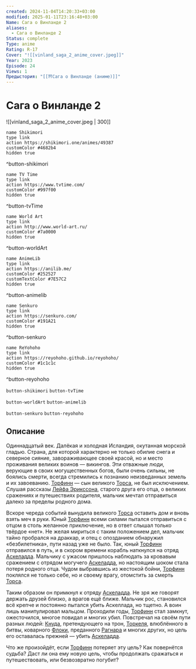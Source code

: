 ```yaml
---
created: 2024-11-04T14:20:33+03:00
modified: 2025-01-11T23:16:48+03:00
Name: Сага о Винланде 2
aliases:
  - Сага о Винланде 2
Status: complete
Type: anime
Rating: R-17
Cover: "![[vinland_saga_2_anime_cover.jpeg]]"
Year: 2023
Episode: 24
Views: 1
Предыстория: "[[⛩️Сага о Винланде (аниме)]]"
---
```


# Сага о Винланде 2

![[vinland_saga_2_anime_cover.jpeg | 300]]

```button
name Shikimori
type link
action https://shikimori.one/animes/49387
customColor #4682b4
hidden true
```
^button-shikimori

```button
name TV Time
type link
action https://www.tvtime.com/
customColor #997f00
hidden true
```
^button-tvTime

```button
name World Art
type link
action http://www.world-art.ru/
customColor #7a0000
hidden true
```
^button-worldArt

```button
name AnimeLib
type link
action https://anilib.me/
customColor #252527
customTextColor #7E57C2
hidden true
```
^button-animelib

```button
name Senkuro
type link
action https://senkuro.com/
customColor #191A21
hidden true
```
^button-senkuro

```button
name ReYohoho
type link
action https://reyohoho.github.io/reyohoho/
customColor #1c1c1c
hidden true
```
^button-reyohoho

`button-shikimori` `button-tvTime`

`button-worldArt` `button-animelib`

`button-senkuro` `button-reyohoho`

## Описание

Одиннадцатый век. Далёкая и холодная Исландия, окутанная морской гладью. Страна, для которой характерно не только обилие снега и северное сияние, завораживающее своей красой, но и место проживания великих воинов — викингов. Эти отважные люди, верующие в своих могущественных богов, были очень сильны, не боялись смерти, всегда стремились к познанию неизведанных земель и их завоеванию. [Торфинн](https://shikimori.one/characters/10138-thorfinn) — сын великого [Торса](https://shikimori.one/characters/13021-thors), не был исключением. Слушая рассказы [Лейфа Эрикссона](https://shikimori.one/characters/19486-leif-erikson), старого друга его отца, о великих сражениях и путешествиях родителя, мальчик мечтал отправиться далеко за пределы родного дома.

Вскоре череда событий вынудила великого [Торса](https://shikimori.one/characters/13021-thors) оставить дом и вновь взять меч в руки. Юный [Торфинн](https://shikimori.one/characters/10138-thorfinn) всеми силами пытался отправиться с отцом в столь желанное приключение, но в ответ слышал только твёрдое «нет». Не желая мириться с таким положением дел, мальчик тайно пробрался на драккар, и отец с опозданием обнаружил «безбилетника», пути назад уже не было. Так, юный [Торфинн](https://shikimori.one/characters/10138-thorfinn) отправился в путь, и в скором времени корабль наткнулся на отряд [Аскеладда](https://shikimori.one/characters/13020-askeladd). Мальчику с ужасом пришлось наблюдать за кровавым сражением с отрядом могучего [Аскеладда](https://shikimori.one/characters/13020-askeladd), но настоящим шоком стала потеря родного отца. Чудом выбравшись из жестокой бойни, [Торфинн](https://shikimori.one/characters/10138-thorfinn) поклялся не только себе, но и своему врагу, отомстить за смерть [Торса](https://shikimori.one/characters/13021-thors).

Таким образом он примкнул к отряду [Аскеладда](https://shikimori.one/characters/13020-askeladd). Не зря же говорят держать друзей близко, а врагов ещё ближе. Мальчик рос, становился всё крепче и постоянно пытался убить Аскеллада, но тщетно. А воин лишь манипулировал мальцом. Проходили годы, [Торфинн](https://shikimori.one/characters/10138-thorfinn) стал замкнут, ожесточился, многое повидал и многих убил. Повстречал на своём пути разных людей: [Кнуда](https://shikimori.one/characters/17438-canute), претендующего на трон, [Торкеля](https://shikimori.one/characters/17440-thorkell), влюблённого в битвы, коварного [Флоки](https://shikimori.one/characters/82537-floki), преданного [Рагнара](https://shikimori.one/characters/82533-ragnar) и многих других, но цель его оставалась прежней — убить [Аскеладда](https://shikimori.one/characters/13020-askeladd).

Что же произойдёт, если [Торфинн](https://shikimori.one/characters/10138-thorfinn) потеряет эту цель? Как повернётся судьба? Даст ли она ему новую цель, чтобы продолжать сражаться и путешествовать, или безвозвратно погубит?
